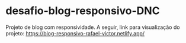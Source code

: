 # desafio-blog-responsivo-DNC
Projeto de blog com responsividade.
A seguir, link para visualização do projeto: https://blog-responsivo-rafael-victor.netlify.app/
